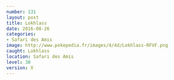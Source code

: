 ```yaml
---
number: 131
layout: post
title: Lokhlass
date: 2016-08-26
categories:
- Safari des Amis
image: http://www.pokepedia.fr/images/4/4d/Lokhlass-RFVF.png
caught: Lokhlass
location: Safari des Amis
level: 30
version: X
---
```


